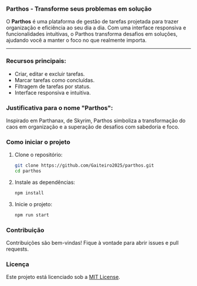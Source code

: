 ### Parthos - Transforme seus problemas em solução

O **Parthos** é uma plataforma de gestão de tarefas projetada para trazer organização e eficiência ao seu dia a dia. Com uma interface responsiva e funcionalidades intuitivas, o Parthos transforma desafios em soluções, ajudando você a manter o foco no que realmente importa.

---

### Recursos principais:
- Criar, editar e excluir tarefas.
- Marcar tarefas como concluídas.
- Filtragem de tarefas por status.
- Interface responsiva e intuitiva.

### Justificativa para o nome "Parthos":
Inspirado em Parthanax, de Skyrim, Parthos simboliza a transformação do caos em organização e a superação de desafios com sabedoria e foco.

### Como iniciar o projeto

1. Clone o repositório:
   ```bash
   git clone https://github.com/Gaiteiro2025/parthos.git
   cd parthos
   ```
2. Instale as dependências:
   ```bash
   npm install
   ```
3. Inicie o projeto:
   ```bash
   npm run start
   ```

### Contribuição
Contribuições são bem-vindas! Fique à vontade para abrir issues e pull requests.

### Licença
Este projeto está licenciado sob a [MIT License](LICENSE).

